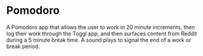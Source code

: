 # Pomodoro
A Pomodoro app that allows the user to work in 20 minute increments, then log their work through the Toggl app, and then surfaces content from Reddit during a 5 minute break time. A sound plays to signal the end of a work or break period.
